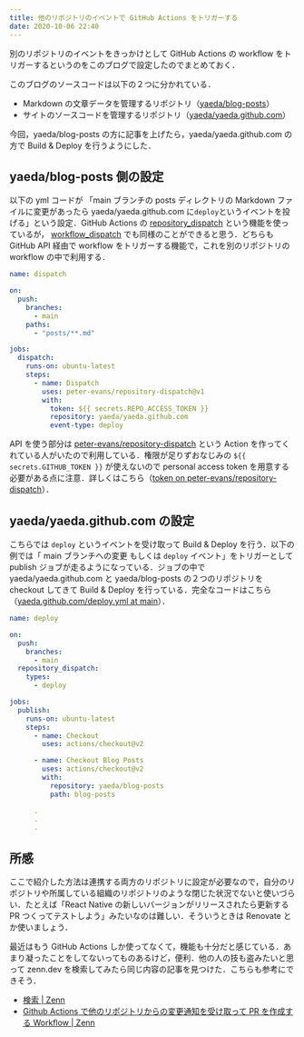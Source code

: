 ```yaml
---
title: 他のリポジトリのイベントで GitHub Actions をトリガーする
date: 2020-10-06 22:40
---
```


別のリポジトリのイベントをきっかけとして GitHub Actions の workflow をトリガーするというのをこのブログで設定したのでまとめておく．

このブログのソースコードは以下の２つに分かれている．

- Markdown の文章データを管理するリポジトリ（[yaeda/blog-posts](https://github.com/yaeda/blog-posts)）
- サイトのソースコードを管理するリポジトリ（[yaeda/yaeda\.github\.com](https://github.com/yaeda/yaeda.github.com)）

今回，yaeda/blog-posts の方に記事を上げたら，yaeda/yaeda.github.com の方で Build & Deploy を行うようにした．

## yaeda/blog-posts 側の設定

以下の yml コードが 「main ブランチの posts ディレクトリの Markdown ファイルに変更があったら yaeda/yaeda.github.com に`deploy`というイベントを投げる」という設定．GitHub Actions の [repository_dispatch](https://docs.github.com/en/free-pro-team@latest/actions/reference/events-that-trigger-workflows#repository_dispatch) という機能を使っているが， [workflow_dispatch](https://docs.github.com/en/free-pro-team@latest/actions/reference/events-that-trigger-workflows#workflow_dispatch) でも同様のことができると思う．どちらも GitHub API 経由で workflow をトリガーする機能で，これを別のリポジトリの workflow の中で利用する．

```yml title="blog-posts/.github/workflows/dispatch.yml"
name: dispatch

on:
  push:
    branches:
      - main
    paths:
      - "posts/**.md"

jobs:
  dispatch:
    runs-on: ubuntu-latest
    steps:
      - name: Dispatch
        uses: peter-evans/repository-dispatch@v1
        with:
          token: ${{ secrets.REPO_ACCESS_TOKEN }}
          repository: yaeda/yaeda.github.com
          event-type: deploy
```

API を使う部分は [peter\-evans/repository\-dispatch](https://github.com/peter-evans/repository-dispatch) という Action を作ってくれている人がいたので利用している．権限が足りずおなじみの `${{ secrets.GITHUB_TOKEN }}` が使えないので personal access token を用意する必要がある点に注意．詳しくはこちら（[token on peter\-evans/repository\-dispatch](https://github.com/peter-evans/repository-dispatch#token)）．

## yaeda/yaeda.github.com の設定

こちらでは `deploy` というイベントを受け取って Build & Deploy を行う．以下の例では「 main ブランチへの変更 もしくは `deploy` イベント」をトリガーとして publish ジョブが走るようになっている．ジョブの中で yaeda/yaeda.github.com と yaeda/blog-posts の２つのリポジトリを checkout してきて Build & Deploy を行っている．完全なコードはこちら（[yaeda\.github\.com/deploy\.yml at main](https://github.com/yaeda/yaeda.github.com/blob/main/.github/workflows/deploy.yml)）．

```yml title="yaeda.github.com/.github/workflows/deploy.yml"
name: deploy

on:
  push:
    branches:
      - main
  repository_dispatch:
    types:
      - deploy

jobs:
  publish:
    runs-on: ubuntu-latest
    steps:
      - name: Checkout
        uses: actions/checkout@v2

      - name: Checkout Blog Posts
        uses: actions/checkout@v2
        with:
          repository: yaeda/blog-posts
          path: blog-posts

      .
      .
      .
```

## 所感

ここで紹介した方法は連携する両方のリポジトリに設定が必要なので，自分のリポジトリや所属している組織のリポジトリのような閉じた状況でないと使いづらい．たとえば「React Native の新しいバージョンがリリースされたら更新する PR つくってテストしよう」みたいなのは難しい．そういうときは Renovate とか使いましょう．

最近はもう GitHub Actions しか使ってなくて，機能も十分だと感じている．あまり凝ったことをしてないってものあるけど，便利．他の人の技も盗みたいと思って zenn.dev を検索してみたら同じ内容の記事を見つけた．こちらも参考にできそう．

- [検索 \| Zenn](https://zenn.dev/search?q=github%2520actions)
- [Github Actions で他のリポジトリからの変更通知を受け取って PR を作成する Workflow \| Zenn](https://zenn.dev/mizchi/articles/3117b92a834531361fc8)

